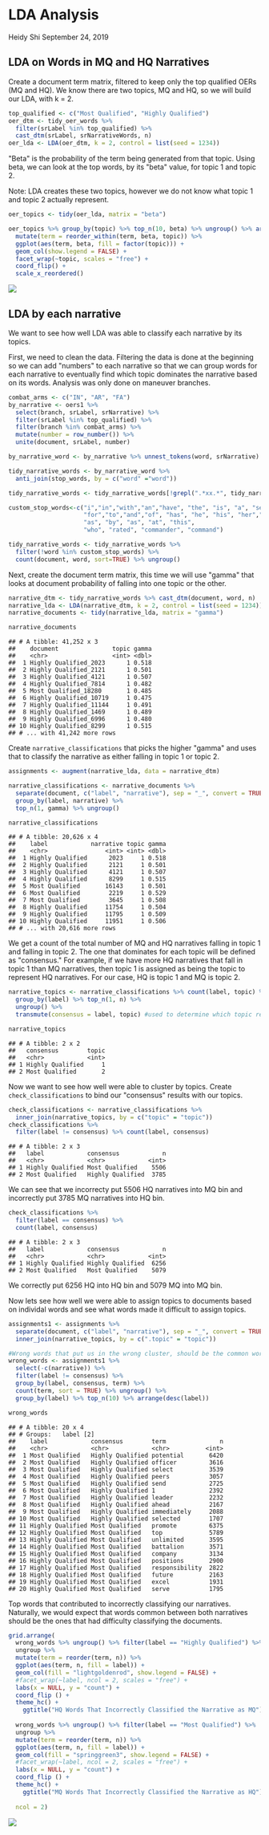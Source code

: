 LDA Analysis
================
Heidy Shi
September 24, 2019

LDA on Words in MQ and HQ Narratives
------------------------------------

Create a document term matrix, filtered to keep only the top qualified OERs (MQ and HQ). We know there are two topics, MQ and HQ, so we will build our LDA, with k = 2.

``` r
top_qualified <- c("Most Qualified", "Highly Qualified")
oer_dtm <- tidy_oer_words %>% 
  filter(srLabel %in% top_qualified) %>% 
  cast_dtm(srLabel, srNarrativeWords, n)
oer_lda <- LDA(oer_dtm, k = 2, control = list(seed = 1234))
```

"Beta" is the probability of the term being generated from that topic. Using beta, we can look at the top words, by its "beta" value, for topic 1 and topic 2.

Note: LDA creates these two topics, however we do not know what topic 1 and topic 2 actually represent.

``` r
oer_topics <- tidy(oer_lda, matrix = "beta")

oer_topics %>% group_by(topic) %>% top_n(10, beta) %>% ungroup() %>% arrange(topic, - beta) %>% 
  mutate(term = reorder_within(term, beta, topic)) %>% 
  ggplot(aes(term, beta, fill = factor(topic))) +
  geom_col(show.legend = FALSE) +
  facet_wrap(~topic, scales = "free") +
  coord_flip() +
  scale_x_reordered()
```

![](LDA_Analysis_files/figure-markdown_github/unnamed-chunk-4-1.png)

LDA by each narrative
---------------------

We want to see how well LDA was able to classify each narrative by its topics.

First, we need to clean the data. Filtering the data is done at the beginning so we can add "numbers" to each narrative so that we can group words for each narrative to eventually find which topic dominates the narrative based on its words. Analysis was only done on maneuver branches.

``` r
combat_arms <- c("IN", "AR", "FA")
by_narrative <- oers1 %>% 
  select(branch, srLabel, srNarrative) %>% 
  filter(srLabel %in% top_qualified) %>%
  filter(branch %in% combat_arms) %>% 
  mutate(number = row_number()) %>% 
  unite(document, srLabel, number)

by_narrative_word <- by_narrative %>% unnest_tokens(word, srNarrative)

tidy_narrative_words <- by_narrative_word %>%
  anti_join(stop_words, by = c("word" ="word"))

tidy_narrative_words <- tidy_narrative_words[!grepl(".*xx.*", tidy_narrative_words$word),]

custom_stop_words<-c("i","in","with","an","have", "the", "is", "a", "senior", "rate",
                     "for","to","and","of", "has", "he", "his", "her","she", "be", "career", 
                     "as", "by", "as", "at", "this",
                     "who", "rated", "commander", "command")

tidy_narrative_words <- tidy_narrative_words %>% 
  filter(!word %in% custom_stop_words) %>% 
  count(document, word, sort=TRUE) %>% ungroup()
```

Next, create the document term matrix, this time we will use "gamma" that looks at document probability of falling into one topic or the other.

``` r
narrative_dtm <- tidy_narrative_words %>% cast_dtm(document, word, n)
narrative_lda <- LDA(narrative_dtm, k = 2, control = list(seed = 1234))
narrative_documents <- tidy(narrative_lda, matrix = "gamma")

narrative_documents
```

    ## # A tibble: 41,252 x 3
    ##    document               topic gamma
    ##    <chr>                  <int> <dbl>
    ##  1 Highly Qualified_2023      1 0.518
    ##  2 Highly Qualified_2121      1 0.501
    ##  3 Highly Qualified_4121      1 0.507
    ##  4 Highly Qualified_7814      1 0.482
    ##  5 Most Qualified_18280       1 0.485
    ##  6 Highly Qualified_10719     1 0.475
    ##  7 Highly Qualified_11144     1 0.491
    ##  8 Highly Qualified_1469      1 0.489
    ##  9 Highly Qualified_6996      1 0.480
    ## 10 Highly Qualified_8299      1 0.515
    ## # ... with 41,242 more rows

Create `narrative_classifications` that picks the higher "gamma" and uses that to classify the narrative as either falling in topic 1 or topic 2.

``` r
assignments <- augment(narrative_lda, data = narrative_dtm)

narrative_classifications <- narrative_documents %>% 
  separate(document, c("label", "narrative"), sep = "_", convert = TRUE) %>% 
  group_by(label, narrative) %>% 
  top_n(1, gamma) %>% ungroup()

narrative_classifications
```

    ## # A tibble: 20,626 x 4
    ##    label            narrative topic gamma
    ##    <chr>                <int> <int> <dbl>
    ##  1 Highly Qualified      2023     1 0.518
    ##  2 Highly Qualified      2121     1 0.501
    ##  3 Highly Qualified      4121     1 0.507
    ##  4 Highly Qualified      8299     1 0.515
    ##  5 Most Qualified       16143     1 0.501
    ##  6 Most Qualified        2219     1 0.529
    ##  7 Most Qualified        3645     1 0.508
    ##  8 Highly Qualified     11754     1 0.504
    ##  9 Highly Qualified     11795     1 0.509
    ## 10 Highly Qualified     11951     1 0.506
    ## # ... with 20,616 more rows

We get a count of the total number of MQ and HQ narratives falling in topic 1 and falling in topic 2. The one that dominates for each topic will be defined as "consensus." For example, if we have more HQ narratives that fall in topic 1 than MQ narratives, then topic 1 is assigned as being the topic to represent HQ narratives. For our case, HQ is topic 1 and MQ is topic 2.

``` r
narrative_topics <- narrative_classifications %>% count(label, topic) %>% 
  group_by(label) %>% top_n(1, n) %>% 
  ungroup() %>% 
  transmute(consensus = label, topic) #used to determine which topic represents which classification

narrative_topics
```

    ## # A tibble: 2 x 2
    ##   consensus        topic
    ##   <chr>            <int>
    ## 1 Highly Qualified     1
    ## 2 Most Qualified       2

Now we want to see how well were able to cluster by topics. Create `check_classifications` to bind our "consensus" results with our topics.

``` r
check_classifications <- narrative_classifications %>% 
  inner_join(narrative_topics, by = c("topic" = "topic"))
check_classifications %>% 
  filter(label != consensus) %>% count(label, consensus) 
```

    ## # A tibble: 2 x 3
    ##   label            consensus            n
    ##   <chr>            <chr>            <int>
    ## 1 Highly Qualified Most Qualified    5506
    ## 2 Most Qualified   Highly Qualified  3785

We can see that we incorrecty put 5506 HQ narratives into MQ bin and incorrectly put 3785 MQ narratives into HQ bin.

``` r
check_classifications %>% 
  filter(label == consensus) %>% 
  count(label, consensus) 
```

    ## # A tibble: 2 x 3
    ##   label            consensus            n
    ##   <chr>            <chr>            <int>
    ## 1 Highly Qualified Highly Qualified  6256
    ## 2 Most Qualified   Most Qualified    5079

We correctly put 6256 HQ into HQ bin and 5079 MQ into MQ bin.

Now lets see how well we were able to assign topics to documents based on individal words and see what words made it difficult to assign topics.

``` r
assignments1 <- assignments %>% 
  separate(document, c("label", "narrative"), sep = "_", convert = TRUE) %>% 
  inner_join(narrative_topics, by = c(".topic" = "topic"))

#Wrong words that put us in the wrong cluster, should be the common words across the two labels
wrong_words <- assignments1 %>% 
  select(-c(narrative)) %>% 
  filter(label != consensus) %>% 
  group_by(label, consensus, term) %>% 
  count(term, sort = TRUE) %>% ungroup() %>% 
  group_by(label) %>% top_n(10) %>% arrange(desc(label))

wrong_words
```

    ## # A tibble: 20 x 4
    ## # Groups:   label [2]
    ##    label            consensus        term               n
    ##    <chr>            <chr>            <chr>          <int>
    ##  1 Most Qualified   Highly Qualified potential       6420
    ##  2 Most Qualified   Highly Qualified officer         3616
    ##  3 Most Qualified   Highly Qualified select          3539
    ##  4 Most Qualified   Highly Qualified peers           3057
    ##  5 Most Qualified   Highly Qualified send            2725
    ##  6 Most Qualified   Highly Qualified 1               2392
    ##  7 Most Qualified   Highly Qualified leader          2232
    ##  8 Most Qualified   Highly Qualified ahead           2167
    ##  9 Most Qualified   Highly Qualified immediately     2088
    ## 10 Most Qualified   Highly Qualified selected        1707
    ## 11 Highly Qualified Most Qualified   promote         6375
    ## 12 Highly Qualified Most Qualified   top             5789
    ## 13 Highly Qualified Most Qualified   unlimited       3595
    ## 14 Highly Qualified Most Qualified   battalion       3571
    ## 15 Highly Qualified Most Qualified   company         3134
    ## 16 Highly Qualified Most Qualified   positions       2900
    ## 17 Highly Qualified Most Qualified   responsibility  2822
    ## 18 Highly Qualified Most Qualified   future          2163
    ## 19 Highly Qualified Most Qualified   excel           1931
    ## 20 Highly Qualified Most Qualified   serve           1795

Top words that contributed to incorrectly classifying our narratives. Naturally, we would expect that words common between both narratives should be the ones that had difficulty classifying the documents.

``` r
grid.arrange(
  wrong_words %>% ungroup() %>% filter(label == "Highly Qualified") %>% 
  ungroup %>% 
  mutate(term = reorder(term, n)) %>% 
  ggplot(aes(term, n, fill = label)) +
  geom_col(fill = "lightgoldenrod", show.legend = FALSE) +
  #facet_wrap(~label, ncol = 2, scales = "free") +
  labs(x = NULL, y = "count") +
  coord_flip () +
  theme_hc() +
    ggtitle("HQ Words That Incorrectly Classified the Narrative as MQ"),
  
  wrong_words %>% ungroup() %>% filter(label == "Most Qualified") %>% 
  ungroup %>% 
  mutate(term = reorder(term, n)) %>% 
  ggplot(aes(term, n, fill = label)) +
  geom_col(fill = "springgreen3", show.legend = FALSE) +
  #facet_wrap(~label, ncol = 2, scales = "free") +
  labs(x = NULL, y = "count") +
  coord_flip () +
  theme_hc() +
    ggtitle("MQ Words That Incorrectly Classified the Narrative as HQ"),
  
  ncol = 2)
```

![](LDA_Analysis_files/figure-markdown_github/unnamed-chunk-12-1.png)
